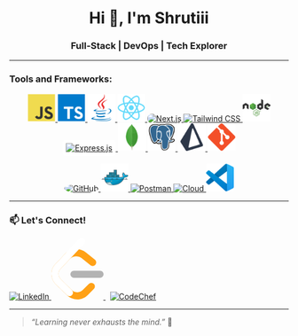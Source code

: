 <h1 align="center">Hi 👋, I'm Shrutiii</h1>
<h3 align="center">Full-Stack | DevOps | Tech Explorer</h3>

---

### Tools and Frameworks:
<p align="center">
  <!-- JavaScript -->
  <a href="https://developer.mozilla.org/en-US/docs/Web/JavaScript" target="_blank">
    <img src="https://raw.githubusercontent.com/devicons/devicon/master/icons/javascript/javascript-original.svg" width="50" title="JavaScript"/>
  </a>
  <!-- TypeScript -->
  <a href="https://www.typescriptlang.org/docs/" target="_blank">
    <img src="https://raw.githubusercontent.com/devicons/devicon/master/icons/typescript/typescript-original.svg" width="50" title="TypeScript"/>
  </a>
   <!-- Java -->
  <a href="https://docs.oracle.com/en/java/" target="_blank">
    <img src="https://raw.githubusercontent.com/devicons/devicon/master/icons/java/java-original.svg"
         alt="Java"
         width="50"
         title="Java" />
  </a>
  <!-- React -->
  <a href="https://react.dev/" target="_blank">
    <img src="https://raw.githubusercontent.com/devicons/devicon/master/icons/react/react-original.svg" width="50" title="React"/>
  </a>
  <!-- Next.js -->
  <a href="https://nextjs.org/docs" target="_blank">
    <img src="https://assets.vercel.com/image/upload/v1662130559/nextjs/Icon_dark_background.png" 
         alt="Next.js" 
         width="60" 
         title="Next.js" 
         style="border-radius: 8px;" />
  </a>
  <!-- Tailwind CSS -->
  <a href="https://tailwindcss.com/docs" target="_blank">
    <img src="https://www.vectorlogo.zone/logos/tailwindcss/tailwindcss-icon.svg" 
         alt="Tailwind CSS" 
         width="60" 
         title="Tailwind CSS" />
  </a>
  <!-- Node.js -->
  <a href="https://nodejs.org/en/docs" target="_blank">
    <img src="https://raw.githubusercontent.com/devicons/devicon/master/icons/nodejs/nodejs-original-wordmark.svg"
         alt="Node.js"
         width="50"
         title="Node.js" />
  </a>
  <!-- Express.js -->
 <a href="https://expressjs.com/" target="_blank">
    <img src="https://upload.wikimedia.org/wikipedia/commons/6/64/Expressjs.png"
         alt="Express.js"
         width="100"
         title="Express.js"
         style="background-color: white; padding: 6px; border-radius: 6px;" />
  </a>
  <!-- MongoDB -->
  <a href="https://www.mongodb.com/docs/" target="_blank">
    <img src="https://raw.githubusercontent.com/devicons/devicon/master/icons/mongodb/mongodb-original.svg" width="50" title="MongoDB"/>
  </a>
  <!-- PostgreSQL -->
  <a href="https://www.postgresql.org/docs/" target="_blank">
    <img src="https://raw.githubusercontent.com/devicons/devicon/master/icons/postgresql/postgresql-original.svg" width="50" title="PostgreSQL"/>
  </a>
  <!-- Prisma -->
  <a href="https://www.prisma.io/docs" target="_blank">
    <img src="https://raw.githubusercontent.com/devicons/devicon/master/icons/prisma/prisma-original.svg" width="50" title="Prisma"/>
  </a>
  <!-- Git -->
  <a href="https://git-scm.com/doc" target="_blank">
    <img src="https://raw.githubusercontent.com/devicons/devicon/master/icons/git/git-original.svg" width="50" title="Git"/>
  </a>
</p>
<p align="center">
  <!-- GitHub -->
   <a href="https://github.com/" target="_blank">
    <img src="https://github.githubassets.com/images/modules/logos_page/GitHub-Mark.png" 
         alt="GitHub" 
         width="60" 
         title="GitHub" 
         style="border-radius: 50%;" />
  </a>
   <!-- Docker -->
  <a href="https://www.docker.com/docs/" target="_blank">
    <img src="https://raw.githubusercontent.com/devicons/devicon/master/icons/docker/docker-original.svg"
         alt="Docker"
         width="50"
         title="Docker" />
  </a>
  <!-- Postman -->
  <a href="https://www.postman.com/" target="_blank">
    <img src="https://www.vectorlogo.zone/logos/getpostman/getpostman-icon.svg"
         alt="Postman"
         width="50"
         title="Postman" />
  </a>
  <!-- Cloud (generic cloud icon - can replace with AWS/GCP later) -->
  <a href="https://cloud.google.com/" target="_blank">
    <img src="https://www.vectorlogo.zone/logos/google_cloud/google_cloud-icon.svg"
         alt="Cloud"
         width="50"
         title="Google Cloud" />
  </a>
  <!-- VS Code -->
  <a href="https://code.visualstudio.com/docs" target="_blank">
    <img src="https://raw.githubusercontent.com/devicons/devicon/master/icons/vscode/vscode-original.svg"
         alt="VS Code"
         width="50"
         title="VS Code" />
  </a>
</p>


---


### 📫 Let's Connect!
<!-- LinkedIn -->
  <a href="https://www.linkedin.com/in/YOUR_USERNAME/" target="_blank">
    <img src="https://skillicons.dev/icons?i=linkedin&theme=light" 
         width="50" 
         title="LinkedIn" />
  </a>

  <!-- LeetCode -->
  <a href="https://leetcode.com/YOUR_USERNAME/" target="_blank">
   <?xml version="1.0" encoding="UTF-8"?>
<svg width="94px" height="111px" viewBox="0 0 94 111" version="1.1" xmlns="http://www.w3.org/2000/svg" xmlns:xlink="http://www.w3.org/1999/xlink">
    <!-- Generator: Sketch 52.5 (67469) - http://www.bohemiancoding.com/sketch -->
    <title>1_black</title>
    <desc>Created with Sketch.</desc>
    <g id="Page-1" stroke="none" stroke-width="1" fill="none" fill-rule="evenodd">
        <g id="branding_-resource" transform="translate(-2093.000000, -290.000000)">
            <g id="1_black" transform="translate(2093.000000, 290.000000)">
                <path d="M67.5068339,83.0664138 C70.0005384,80.5763786 74.0371402,80.5828822 76.5228362,83.0809398 C79.0085322,85.5789975 79.00204,89.6226456 76.5083355,92.1126808 L65.4351451,103.169577 C55.2192332,113.370744 38.5604663,113.518673 28.1722578,103.513204 C28.112217,103.455678 23.486583,98.9201326 8.22702585,83.9570195 C-1.92478479,74.0028895 -2.93614945,58.0748736 6.61697549,47.8463644 L24.4286944,28.7745461 C33.9100043,18.6218594 51.3874487,17.5122246 62.2279907,26.2789232 L78.4052912,39.3620235 C81.1448956,41.5776292 81.5728103,45.5984975 79.3610655,48.3428842 C77.1493207,51.0872709 73.1354592,51.5159327 70.3958548,49.300327 L54.2186634,36.2173149 C48.5492813,31.6325105 38.631911,32.2621597 33.7398535,37.5006265 L15.9279056,56.5726899 C11.2772073,61.552182 11.7865613,69.5740156 17.1461283,74.8292186 C28.3515339,85.8169393 36.9874071,94.2846214 36.9973988,94.294225 C42.3981571,99.4959838 51.130862,99.418438 56.43358,94.1233737 L67.5068339,83.0664138 Z" id="path_3" fill="#FFA116" fill-rule="nonzero"></path>
                <path d="M40.6069914,72.0014117 C37.086019,72.0014117 34.2317068,69.142117 34.2317068,65.6149982 C34.2317068,62.0878794 37.086019,59.2285847 40.6069914,59.2285847 L87.6247154,59.2285847 C91.1456879,59.2285847 94,62.0878794 94,65.6149982 C94,69.142117 91.1456879,72.0014117 87.6247154,72.0014117 L40.6069914,72.0014117 Z" id="path_2" fill="#B3B3B3"></path>
                <path d="M49.4124315,2.02335002 C51.8178981,-0.552320454 55.852269,-0.686893945 58.4234511,1.72277172 C60.9946333,4.13243738 61.1289722,8.17385083 58.7235056,10.7495213 L15.9282277,56.5728697 C11.2773659,61.551984 11.7867168,69.5737689 17.1459309,74.8291832 L36.9094236,94.2091099 C39.4255514,96.6764051 39.4686234,100.719828 37.0056277,103.240348 C34.5426319,105.760868 30.5062548,105.804016 27.990127,103.33672 L8.22654289,83.9567041 C-1.92467414,74.0021005 -2.93603527,58.0741402 6.61751533,47.846311 L49.4124315,2.02335002 Z" id="path_1" fill="#FFFFFF"></path>
            </g>
        </g>
    </g>
</svg>
  </a>

 <!-- CodeChef -->
  <a href="https://www.codechef.com/users/YOUR_USERNAME" target="_blank">
    <img src="https://upload.wikimedia.org/wikipedia/commons/f/f7/CodeChef_Logo.svg" width="60" title="CodeChef" style="margin-left:8px;"/>
  </a>

---

> *“Learning never exhausts the mind.”* 🚀


